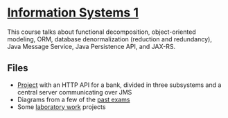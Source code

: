 # [Information Systems 1](https://siwiki.rs/wiki/Информациони_системи_1)

This course talks about functional decomposition, object-oriented modeling,
ORM, database denormalization (reduction and redundancy), Java Message Service,
Java Persistence API, and JAX-RS.

## Files
- [Project](./Projekat) with an HTTP API for a bank, divided in three subsystems
  and a central server communicating over JMS
- Diagrams from a few of the
  [past exams](https://siwiki.rs/wiki/Информациони_системи_1#Испитни_рокови)
- Some [laboratory work](https://siwiki.rs/wiki/Информациони_системи_1#Лабораторијске_вежбе)
  projects
